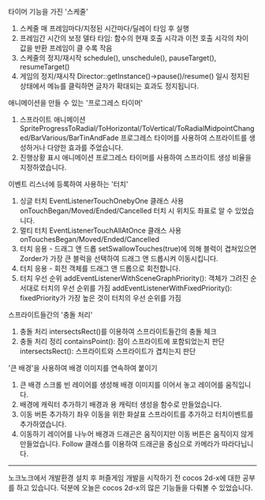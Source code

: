 타이머 기능을 가진 '스케줄'

1. 스케줄
매 프레임마다/지정된 시간마다/딜레이 타임 후 실행
2. 프레임간 시간의 보정
델타 타임: 함수의 현재 호출 시각과 이전 호출 시각의 차이 값을 반환
프레임이 클 수록 작음
3. 스케줄의 정지/재시작
schedule(), unschedule(), pauseTarget(), resumeTarget()
4. 게임의 정지/재시작
Director::getInstance()->pause()/resume()
일시 정지된 상태에서 메뉴를 클릭하면 글자가 확대되는 효과도 정지됩니다.

 


애니메이션을 만들 수 있는 '프로그레스 타이머'

1. 스프라이트 애니메이션
SpriteProgressToRadial/ToHorizontal/ToVertical/ToRadialMidpointChanged/BarVarious/BarTinAndFade
프로그레스 타이머를 사용하여 스프라이트를 생성하거나 다양한 효과를 주었습니다.
2. 진행상황 표시 애니메이션
프로그레스 타이머를 사용하여 스프라이트 생성 비율을 지정하였습니다.

 


이벤트 리스너에 등록하여 사용하는 '터치'

1. 싱글 터치
EventListenerTouchOnebyOne 클래스 사용
onTouchBegan/Moved/Ended/Cancelled
터치 시 위치도 좌표로 알 수 있었습니다.
2. 멀티 터치
EventListenerTouchAllAtOnce 클래스 사용
onTouchesBegan/Moved/Ended/Cancelled
3. 터치 응용 - 드래그 앤 드롭
setSwallowTouches(true)에 의해 블럭이 겹쳐있으면 Zorder가 가장 큰 블럭을 선택하여 드래그 앤 드롭시켜 이동시킵니다.
4. 터치 응용 - 회전
객체를 드래그 앤 드롭으로 회전합니다.
5. 터치 우선 순위
addEventListenerWithSceneGraphPriority(): 객체가 그려진 순서대로 터치의 우선 순위를 가짐
addEventListenerWithFixedPriority(): fixedPriority가 가장 높은 것이 터치의 우선 순위를 가짐

 


스프라이트들간의 '충돌 처리'

1. 충돌 처리
intersectsRect()를 이용하여 스프라이트들간의 충돌 체크
2. 충돌 처리 정리
containsPoint(): 점이 스프라이트에 포함되었는지 판단
intersectsRect(): 스프라이트와 스프라이트가 겹치는지 판단

 


'큰 배경'을 사용하여 배경 이미지를 연속하여 붙이기

1. 큰 배경 스크롤
빈 레이어를 생성해 배경 이미지를 이어서 놓고 레이어를 움직입니다.
2. 배경에 캐릭터 추가하기
배경과 용 캐릭터 생성을 함수로 만들었습니다.
3. 이동 버튼 추가하기
좌우 이동을 위한 화살표 스프라이트를 추가하고 터치이벤트를 추가하였습니다.
4. 이동하기
레이어를 나누어 배경과 드래곤은 움직이지만 이동 버튼은 움직이지 않게 만들었습니다.
Follow 클래스를 이용하여 드래곤을 중심으로 카메라가 따라다닙니다.




----------

노크노크에서 개발환경 설치 후 퍼즐게임 개발을 시작하기 전 cocos 2d-x에 대한 공부를 하고 있습니다.
덕분에 오늘은 cocos 2d-x의 많은 기능들을 다뤄볼 수 있었습니다.

